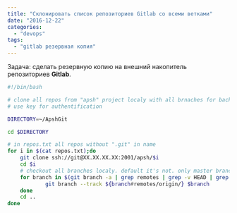 ```yaml
---
title: "Склонировать список репозиториев Gitlab со всеми ветками"
date: "2016-12-22"
categories:
  - "devops"
tags:
  - "gitlab резервная копия"
---
```


Задача: сделать резервную копию на внешний накопитель репозиториев **Gitlab**.

<!--more-->

```bash
#!/bin/bash

# clone all repos from "apsh" project localy with all brnaches for backup needs.
# use key for authentification

DIRECTORY=~/ApshGit

cd $DIRECTORY

# in repos.txt all repos without ".git" in name
for i in $(cat repos.txt);do
	git clone ssh://git@XX.XX.XX.XX:2001/apsh/$i
	cd $i
	# checkout all branches localy. default it's not. only master branch clone
	for branch in $(git branch -a | grep remotes | grep -v HEAD | grep -v master ); do
    	    git branch --track ${branch#remotes/origin/} $branch
	done
	cd ..
done

```
